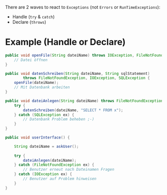 There are 2 waves to react to `Exceptions` (not `Errors` or `RunTimeExceptions`):
- Handle (`try` & `catch`)
- Declare (`throws`)

# Example (Handle or Declare)
```java
public void openFile(String dateiName) throws IOException, FileNotFoundException {
    // Datei öffnen
}

public void datenSchreiben(String dateiName, String sqlStatement)
        throws FileNotFoundException, IOException, SQLException {
    openFile(dateiName);
    // Mit Datenbank arbeiten
}

public void dateiAnlegen(String dateiName) throws FileNotFoundException, IOException {
    try {
        datenSchreiben(dateiName, "SELECT * FROM x");
    } catch (SQLException ex) {
        // Datenbank Problem beheben ;-)
    }
}
```

```java
public void userInterface() {

    String dateiName = askUser();
	
    try {
        dateiAnlegen(dateiName);
    } catch (FileNotFoundException ex) {
        // Benutzer erneut nach Dateinamen Fragen
    } catch (IOException ex) {
        // Benutzer auf Problem hinweisen
    }
}
```
